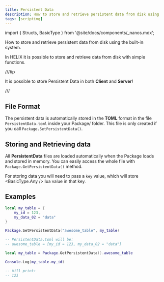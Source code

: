 ```yaml
---
title: Persistent Data
description: How to store and retrieve persistent data from disk using the built-in system
tags: [scripting]
---
```



import { Structs, BasicType } from '@site/docs/components/_nanos.mdx';

How to store and retrieve persistent data from disk using the built-in system.

In HELIX it is possible to store and retrieve data from disk with simple functions.

///tip

It is possible to store Persistent Data in both **Client** and **Server**!

///

## File Format

The persistent data is automatically stored in the **TOML** format in the file `PersistentData.toml` inside your Package/ folder. This file is only created if you call `Package.SetPersistentData()`.

## Storing and Retrieving data

All **PersistentData** files are loaded automatically when the Package loads and stored in memory. You can easily access the whole file with `Package.GetPersistentData()` method.

For storing data you will need to pass a `key` value, which will store <BasicType.Any /> lua value in that key.

## Examples

```lua
local my_table = {
    my_id = 123,
    my_data_02 = "data"
}

Package.SetPersistentData("awesome_table", my_table)

-- PersistentData.toml will be:
-- awesome_table = {my_id = 123, my_data_02 = "data"}
```

```lua
local my_table = Package.GetPersistentData().awesome_table

Console.Log(my_table.my_id)

-- Will print:
-- 123
```

